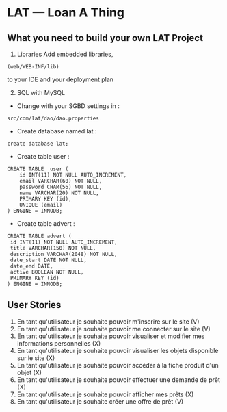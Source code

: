 LAT — Loan A Thing
==================================================

What you need to build your own LAT Project
-------------------------------------------

1. Libraries
Add embedded libraries,
```
(web/WEB-INF/lib)
```
to your IDE and your deployment plan

2. SQL with MySQL
- Change with your SGBD settings in :
```
src/com/lat/dao/dao.properties
```
- Create database named lat :
```
create database lat;
```
- Create table user :
```
CREATE TABLE  user (
    id INT(11) NOT NULL AUTO_INCREMENT,
    email VARCHAR(60) NOT NULL,
    password CHAR(56) NOT NULL,
    name VARCHAR(20) NOT NULL,
    PRIMARY KEY (id),
    UNIQUE (email)
) ENGINE = INNODB;
```

- Create table advert :
```
CREATE TABLE advert (
 id INT(11) NOT NULL AUTO_INCREMENT,
 title VARCHAR(150) NOT NULL,
 description VARCHAR(2048) NOT NULL,
 date_start DATE NOT NULL,
 date_end DATE,
 active BOOLEAN NOT NULL,
 PRIMARY KEY (id)
) ENGINE = INNODB;
```

User Stories
-------------------------------------------

1. En tant qu'utilisateur je souhaite pouvoir m'inscrire sur le site (V)
2. En tant qu'utilisateur je souhaite pouvoir me connecter sur le site (V)
3. En tant qu'utilisateur je souhaite pouvoir visualiser et modifier mes informations personnelles (X)
4. En tant qu'utilisateur je souhaite pouvoir visualiser les objets disponible sur le site (X)
5. En tant qu'utilisateur je souhaite pouvoir accéder à la fiche produit d'un objet (X)
6. En tant qu'utilisateur je souhaite pouvoir effectuer une demande de prêt (X)
7. En tant qu'utilisateur je souhaite pouvoir afficher mes prêts (X)
8. En tant qu'utilisateur je souhaite créer une offre de prêt (V)
